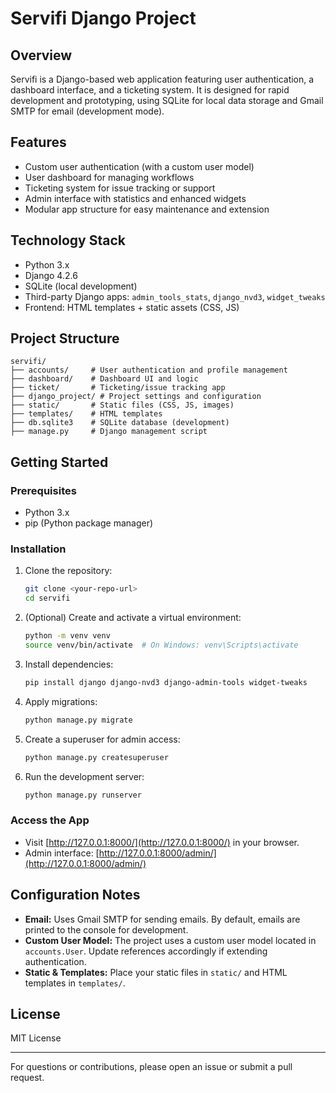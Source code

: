 # Servifi Django Project

## Overview
Servifi is a Django-based web application featuring user authentication, a dashboard interface, and a ticketing system. It is designed for rapid development and prototyping, using SQLite for local data storage and Gmail SMTP for email (development mode).

## Features
- Custom user authentication (with a custom user model)
- User dashboard for managing workflows
- Ticketing system for issue tracking or support
- Admin interface with statistics and enhanced widgets
- Modular app structure for easy maintenance and extension

## Technology Stack
- Python 3.x
- Django 4.2.6
- SQLite (local development)
- Third-party Django apps: `admin_tools_stats`, `django_nvd3`, `widget_tweaks`
- Frontend: HTML templates + static assets (CSS, JS)

## Project Structure
```
servifi/
├── accounts/     # User authentication and profile management
├── dashboard/    # Dashboard UI and logic
├── ticket/       # Ticketing/issue tracking app
├── django_project/ # Project settings and configuration
├── static/       # Static files (CSS, JS, images)
├── templates/    # HTML templates
├── db.sqlite3    # SQLite database (development)
├── manage.py     # Django management script
```

## Getting Started
### Prerequisites
- Python 3.x
- pip (Python package manager)

### Installation
1. Clone the repository:
   ```bash
   git clone <your-repo-url>
   cd servifi
   ```
2. (Optional) Create and activate a virtual environment:
   ```bash
   python -m venv venv
   source venv/bin/activate  # On Windows: venv\Scripts\activate
   ```
3. Install dependencies:
   ```bash
   pip install django django-nvd3 django-admin-tools widget-tweaks
   ```
4. Apply migrations:
   ```bash
   python manage.py migrate
   ```
5. Create a superuser for admin access:
   ```bash
   python manage.py createsuperuser
   ```
6. Run the development server:
   ```bash
   python manage.py runserver
   ```

### Access the App
- Visit [http://127.0.0.1:8000/](http://127.0.0.1:8000/) in your browser.
- Admin interface: [http://127.0.0.1:8000/admin/](http://127.0.0.1:8000/admin/)

## Configuration Notes
- **Email:** Uses Gmail SMTP for sending emails. By default, emails are printed to the console for development.
- **Custom User Model:** The project uses a custom user model located in `accounts.User`. Update references accordingly if extending authentication.
- **Static & Templates:** Place your static files in `static/` and HTML templates in `templates/`.

## License
MIT License

---

For questions or contributions, please open an issue or submit a pull request.
